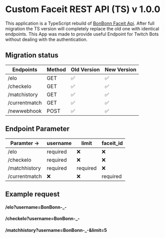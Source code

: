 # Custom Faceit REST API (TS) v 1.0.0
This application is a TypeScript rebuild of [BonBonn Faceit Api](https://bonbonn-faceitapi.herokuapp.com/).
After full migration the TS version will completely replace the old one with identical endpoints.
This App was made to provide useful Endpoint for Twitch Bots without dealing with the authentication.

## Migration status
  
| Endpoints     | Method | Old Version        | New Version        |
|---------------|--------|--------------------|--------------------|
| /elo          | GET    | :white_check_mark: | :white_check_mark: |
| /checkelo     | GET    | :white_check_mark: | :white_check_mark: |
| /matchistory  | GET    | :white_check_mark: | :white_check_mark: |
| /currentmatch | GET    | :white_check_mark: | :white_check_mark: |
| /newwebhook   | POST   | :white_check_mark: | :white_check_mark: |


## Endpoint Parameter

| Paramter ->   | username | limit    | faceit_id |
|---------------|----------|----------|-----------|
| /elo          | required | :x:      | :x:       |
| /checkelo     | required | :x:      | :x:       |
| /matchhistory | required | required| :x:       |
| /currentmatch | :x:      | :x:      | required  |

## Example request
#### /elo?username=BonBonn-_-
#### /checkelo?username=BonBonn-_-
#### /matchhistory?username=BonBonn-_-&limit=5
